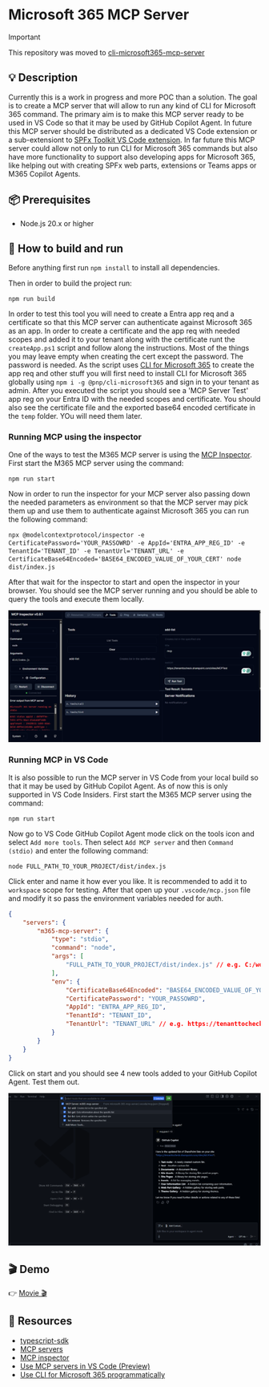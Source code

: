 # Microsoft 365 MCP Server

> [!IMPORTANT]  
> This repository was moved to [cli-microsoft365-mcp-server](https://github.com/pnp/cli-microsoft365-mcp-server)

## 💡 Description

Currently this is a work in progress and more POC than a solution. 
The goal is to create a MCP server that will allow to run any kind of CLI for Microsoft 365 command. 
The primary aim is to make this MCP server ready to be used in VS Code so that it may be used by GitHub Copilot Agent. In future this MCP server should be distributed as a dedicated VS Code extension or a sub-extensiont to [SPFx Toolkit VS Code extension](https://github.com/pnp/vscode-viva). 
In far future this MCP server could allow not only to run CLI for Microsoft 365 commands but also have more functionality to support also developing apps for Microsoft 365, like helping out with creating SPFx web parts, extensions or Teams apps or M365 Copilot Agents.

## 📦 Prerequisites

- Node.js 20.x or higher

## 🚀 How to build and run

Before anything first run `npm install` to install all dependencies.

Then in order to build the project run:

```
npm run build
```

In order to test this tool you will need to create a Entra app req and a certificate so that this MCP server can authenticate against Microsoft 365 as an app. In order to create a certificate and the app req with needed scopes and added it to your tenant along with the certificate runt the `createApp.ps1` script and follow along the instructions. Most of the things you may leave empty when creating the cert except the password. The password is needed. As the script uses [CLI for Microsoft 365](https://pnp.github.io/cli-microsoft365) to create the app req and other stuff you will first need to install CLI for Microsoft 365 globally using `npm i -g @pnp/cli-microsoft365` and sign in to your tenant as admin. After you executed the script you should see a 'MCP Server Test' app reg on your Entra ID with the needed scopes and certificate. You should also see the certificate file and the exported base64 encoded certificate in the `temp` folder. YOu will need them later.

### Running MCP using the inspector

One of the ways to test the M365 MCP server is using the [MCP Inspector](https://github.com/modelcontextprotocol/inspector). 
First start the M365 MCP server using the command:

```
npm run start
```

Now in order to run the inspector for your MCP server also passing down the needed parameters as environment so that the MCP server may pick them up and use them to authenticate against Microsoft 365 you can run the following command:

```
npx @modelcontextprotocol/inspector -e CertificatePassword='YOUR_PASSOWRD' -e AppId='ENTRA_APP_REG_ID' -e TenantId='TENANT_ID' -e TenantUrl='TENANT_URL' -e CertificateBase64Encoded='BASE64_ENCODED_VALUE_OF_YOUR_CERT' node dist/index.js
```

After that wait for the inspector to start and open the inspector in your browser. You should see the MCP server running and you should be able to query the tools and execute them locally.

![inspector](assets/mcp-inspector.png)

### Running MCP in VS Code

It is also possible to run the MCP server in VS Code from your local build so that it may be used by GitHub Copilot Agent.
As of now this is only supported in VS Code Insiders.
First start the M365 MCP server using the command:

```
npm run start
```

Now go to VS Code GitHub Copilot Agent mode click on the tools icon and select `Add more tools`. Then select `Add MCP server` and then `Command (stdio)` and enter the following command:

```
node FULL_PATH_TO_YOUR_PROJECT/dist/index.js
```

Click enter and name it how ever you like. It is recommended to add it to `workspace` scope for testing. After that open up your `.vscode/mcp.json` file and modify it so pass the environment variables needed for auth.

```json
{
    "servers": {
        "m365-mcp-server": {
            "type": "stdio",
            "command": "node",
            "args": [
                "FULL_PATH_TO_YOUR_PROJECT/dist/index.js" // e.g. C:/workspace/repo/microsoft-365-mcp-server/dist/index.js
            ],
            "env": {
                "CertificateBase64Encoded": "BASE64_ENCODED_VALUE_OF_YOUR_CERT",
                "CertificatePassword": "YOUR_PASSOWRD",
                "AppId": "ENTRA_APP_REG_ID",
                "TenantId": "TENANT_ID",
                "TenantUrl": "TENANT_URL" // e.g. https://tenanttocheck.sharepoint.com/
            }
        }
    }
}
```

Click on start and you should see 4 new tools added to your GitHub Copilot Agent. Test them out.

![vs code](assets/mcp-vs-code.png)

## 🎬 Demo

👉 [Movie 🎬](https://1drv.ms/v/c/e82bbd5e6a08f219/ERGiLDUdw7VKi6Z01S_HTdkBPalukte7lJyiseIauFd2QA?e=gVezUZ)

## 🔗 Resources

- [typescript-sdk](https://github.com/modelcontextprotocol/typescript-sdk/tree/main)
- [MCP servers](https://github.com/modelcontextprotocol/servers?tab=readme-ov-file)
- [MCP inspector](https://github.com/modelcontextprotocol/inspector)
- [Use MCP servers in VS Code (Preview)](https://code.visualstudio.com/docs/copilot/chat/mcp-servers)
- [Use CLI for Microsoft 365 programmatically](https://pnp.github.io/cli-microsoft365/user-guide/use-cli-api)

